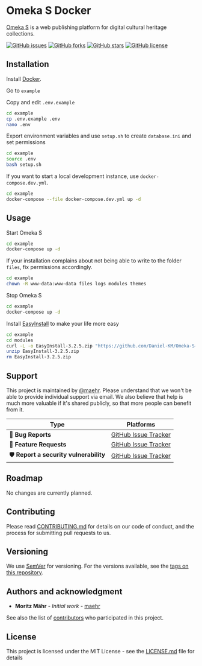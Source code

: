 # Omeka S Docker

[Omeka S](https://github.com/omeka/omeka-s/) is a web publishing platform for digital cultural heritage collections.

[![GitHub issues](https://img.shields.io/github/issues/maehr/omeka-s-docker.svg)](https://github.com/maehr/omeka-s-docker/issues)
[![GitHub forks](https://img.shields.io/github/forks/maehr/omeka-s-docker.svg)](https://github.com/maehr/omeka-s-docker/network)
[![GitHub stars](https://img.shields.io/github/stars/maehr/omeka-s-docker.svg)](https://github.com/maehr/omeka-s-docker/stargazers)
[![GitHub license](https://img.shields.io/github/license/maehr/omeka-s-docker.svg)](https://github.com/maehr/omeka-s-docker/blob/master/LICENSE.md)

## Installation

Install [Docker](https://www.docker.com/).

Go to `example`

Copy and edit `.env.example`

```bash
cd example
cp .env.example .env
nano .env
```

Export environment variables and use `setup.sh` to create `database.ini` and set permissions

```bash
cd example
source .env
bash setup.sh
```

If you want to start a local development instance, use `docker-compose.dev.yml`.

```bash
cd example
docker-compose --file docker-compose.dev.yml up -d
```

## Usage

Start Omeka S

```bash
cd example
docker-compose up -d
```

If your installation complains about not being able to write to the folder `files`, fix permissions accordingly.

```bash
cd example
chown -R www-data:www-data files logs modules themes
```

Stop Omeka S

```bash
cd example
docker-compose up -d
```

Install [EasyInstall](https://github.com/Daniel-KM/Omeka-S-module-EasyInstall) to make your life more easy

```bash
cd example
cd modules
curl -L -o EasyInstall-3.2.5.zip "https://github.com/Daniel-KM/Omeka-S-module-EasyInstall/releases/download/3.2.5/EasyInstall-3.2.5.zip"
unzip EasyInstall-3.2.5.zip
rm EasyInstall-3.2.5.zip
```

## Support

This project is maintained by [@maehr](https://github.com/maehr). Please understand that we won't be able to provide individual support via email. We also believe that help is much more valuable if it's shared publicly, so that more people can benefit from it.

| Type                   | Platforms                                                    |
| ---------------------- | ------------------------------------------------------------ |
| 🚨 **Bug Reports**      | [GitHub Issue Tracker](https://github.com/maehr/omeka-s-docker/issues) |
| 🎁 **Feature Requests** | [GitHub Issue Tracker](https://github.com/maehr/omeka-s-docker/issues) |
| 🛡 **Report a security vulnerability**      | [GitHub Issue Tracker](https://github.com/maehr/omeka-s-docker/issues) |

## Roadmap

No changes are currently planned.

## Contributing

Please read [CONTRIBUTING.md](CONTRIBUTING.md) for details on our code of conduct, and the process for submitting pull requests to us.

## Versioning

We use [SemVer](http://semver.org/) for versioning. For the versions available, see the [tags on this repository](https://github.com/maehr/omeka-s-docker/tags).

## Authors and acknowledgment

- **Moritz Mähr** - _Initial work_ - [maehr](https://github.com/maehr)

See also the list of [contributors](https://github.com/maehr/omeka-s-docker/graphs/contributors) who participated in this project.

## License

This project is licensed under the MIT License - see the [LICENSE.md](LICENSE.md) file for details
